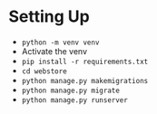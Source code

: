 # Setting Up
- ``` python -m venv venv ```
- Activate the venv 
- ``` pip install -r requirements.txt ``` 
- ``` cd webstore ```
- ``` python manage.py makemigrations ``` 
- ``` python manage.py migrate ``` 
- ``` python manage.py runserver ``` 